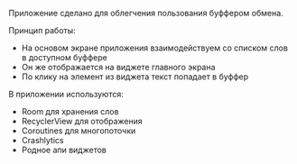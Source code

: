 Приложение сделано для облегчения пользования буффером обмена.

Принцип работы:
- На основом экране приложения взаимодействуем со списком слов в доступном буффере
- Он же отображается на виджете главного экрана
- По клику на элемент из виджета текст попадает в буффер


В приложении используются:
- Room для хранения слов
- RecyclerView для отображения
- Coroutines для многопоточки
- Crashlytics
- Родное апи виджетов
